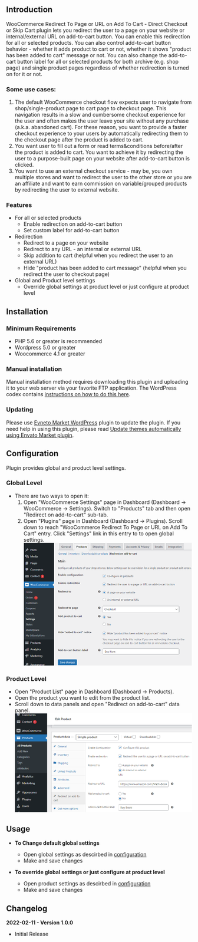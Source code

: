 ## Introduction

WooCommerce Redirect To Page or URL on Add To Cart - Direct Checkout or Skip Cart plugin lets you redirect the user to a page on your website or internal/external URL on add-to-cart button. You can enable this redirection for all or selected products. You can also control add-to-cart button behavior - whether it adds product to cart or not, whether it shows "product has been added to cart" message or not. You can also change the add-to-cart button label for all or selected products for both archive (e.g. shop page) and single product pages regardless of whether redirection is turned on for it or not.

### Some use cases:
1. The default WooCommerce checkout flow expects user to navigate from shop/single-product page to cart page to checkout page. This navigation results in a slow and cumbersome checkout experience for the user and often makes the user leave your site without any purchase (a.k.a. abandoned cart). For these reason, you want to provide a faster checkout experience to your users by automatically redirecting them to the checkout page after the product is added to cart.
2. You want user to fill out a form or read terms&conditions before/after the product is added to cart. You want to achieve it by redirecting the user to a purpose-built page on your website after add-to-cart button is clicked.
3. You want to use an external checkout service - may be, you own multiple stores and want to redirect the user to the other store or you are an affiliate and want to earn commission on variable/grouped products by redirecting the user to external website.

### Features
- For all or selected products
  - Enable redirection on add-to-cart button
  - Set custom label for add-to-cart button
- Redirection
  - Redirect to a page on your website
  - Redirect to any URL - an internal or external URL
  - Skip addition to cart (helpful when you redirect the user to an external URL)
  - Hide "product has been added to cart message" (helpful when you redirect the user to checkout page)
- Global and Product level settings
    - Override global settings at product level or just configure at product level

## Installation

### Minimum Requirements

- PHP 5.6 or greater is recommended
- Wordpress 5.0 or greater
- Woocommerce 4.1 or greater

### Manual installation

Manual installation method requires downloading this plugin and uploading it to your web server via your favorite FTP application. The WordPress codex contains [instructions on how to do this here](https://wordpress.org/support/article/managing-plugins/#manual-plugin-installation).

### Updating

Please use [Evneto Market WordPress](https://envato.com/market-plugin/) plugin to update the plugin. If you need help in using this plugin, please read [Update themes automatically using Envato Market plugin](https://seventhqueen.com/support/general/article/update-themes-automatically-using-envato-market-plugin).

## Configuration

Plugin provides global and product level settings.

### Global Level

- There are two ways to open it:
  1. Open "WooCommerce Settings" page in Dashboard (Dashboard -> WooCommerce -> Settings). Switch to "Products" tab and then open "Redirect on add-to-cart" sub-tab.
  2. Open "Plugins" page in Dashboard (Dashboard -> Plugins). Scroll down to reach "WooCommerce Redirect To Page or URL on Add To Cart" entry. Click "Settings" link in this entry to to open global settings.
![alt WooCommerce Redirect To Page or URL on Add To Cart - Direct Checkout or Skip Cart plugin settings - global level](images/global-settings-v1.png)

### Product Level

- Open "Product List" page in Dashboard (Dashboard -> Products).
- Open the product you want to edit from the product list.
- Scroll down to data panels and open "Redirect on add-to-cart" data panel.
![alt WooCommerce Redirect To Page or URL on Add To Cart - Direct Checkout or Skip Cart plugin settings - product level](images/product-settings-v1.png)


## Usage

- **To Change default global settings**
  - Open global settings as descirbed in [configuration](#global-level)
  - Make and save changes

- **To override global settings or just configure at product level**
  - Open product settings as descirbed in [configuration](#product-level)
  - Make and save changes


## Changelog

**2022-02-11 - Version 1.0.0**
  - Initial Release
